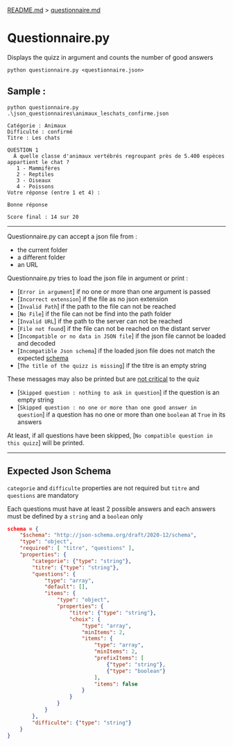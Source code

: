 [README.md](./README.md) > [questionnaire.md](./questionnaire.md)

# Questionnaire.py

Displays the quizz in argument and counts the number of good answers

```commandline
python questionnaire.py <questionnaire.json>
```

## Sample :

```commandline
python questionnaire.py .\json_questionnaires\animaux_leschats_confirme.json
```
```commandline
Catégorie : Animaux
Difficulté : confirmé
Titre : Les chats

QUESTION 1
  À quelle classe d'animaux vertébrés regroupant près de 5.400 espèces appartient le chat ?
   1 - Mammifères
   2 - Reptiles
   3 - Oiseaux
   4 - Poissons
Votre réponse (entre 1 et 4) :
```
```commandline
Bonne réponse

Score final : 14 sur 20
```
---

Questionnaire.py can accept a json file from :
* the current folder 
* a different folder
* an URL

Questionnaire.py tries to load the json file in argument or print :
- [```Error in argument```] if no one or more than one argument is passed
- [```Incorrect extension```] if the file as no json extension 
- [```Invalid Path```] if the path to the file can not be reached  
- [```No File```] if the file can not be find into the path folder 
- [```Invalid URL```] if the path to the server can not be reached  
- [```File not found```] if the file can not be reached on the distant server
- [```Incompatible or no data in JSON file```] if the json file cannot be loaded and decoded
- [```Incompatible Json schema```] if the loaded json file does not match the 
expected [schema](./questionnaire.md#expected-json-schema)
- [```The title of the quizz is missing```] if the titre is an empty string

These messages may also be printed but are <u>not critical</u> to the quiz
- [```Skipped question : nothing to ask in question```] if the question is an empty string
- [```Skipped question : no one or more than one good answer in question```] if a question has no one or more than 
one ```boolean```  at ```True``` in its answers

At least, if all questions have been skipped, [```No compatible question in this quizz```] will be printed.

---
## Expected Json Schema

```categorie``` and ```difficulte``` properties are not required but ```titre``` and ```questions``` are mandatory


Each questions must have at least 2 possible answers and each answers must be defined by a ```string``` and 
a ```boolean``` only


```json lines
schema = {
    "$schema": "http://json-schema.org/draft/2020-12/schema",
    "type": "object",
    "required": [ "titre", "questions" ],
    "properties": {
        "categorie": {"type": "string"},
        "titre": {"type": "string"},
        "questions": {
            "type": "array",
            "default": [],
            "items": {
                "type": "object",
                "properties": {
                    "titre": {"type": "string"},
                    "choix": {
                        "type": "array",
                        "minItems": 2,
                        "items": {
                            "type": "array",
                            "minItems": 2,
                            "prefixItems": [
                                {"type": "string"}, 
                                {"type": "boolean"}
                            ],
                            "items": false
                        }
                    }
                }
            }
        },
        "difficulte": {"type": "string"}
    }
}
```

